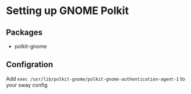 # Setting up GNOME Polkit

## Packages

- polkit-gnome

## Configration

Add `exec /usr/lib/polkit-gnome/polkit-gnome-authentication-agent-1` to your sway config
